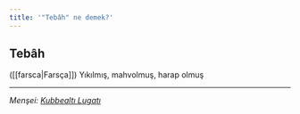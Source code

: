 ```yaml
---
title: '"Tebâh" ne demek?'
---
```


## Tebâh
([[farsca|Farsça]]) Yıkılmış, mahvolmuş, harap olmuş

---
*Menşei: [Kubbealtı Lugatı](https://www.lugatim.com/s/Tebâh)*